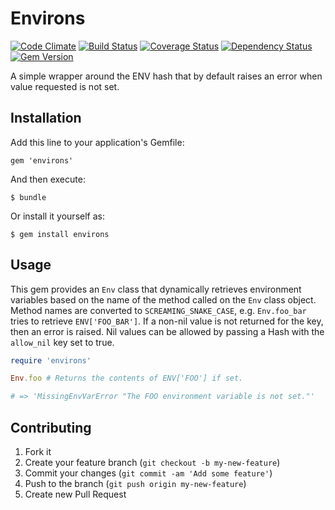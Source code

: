 # Environs
[![Code Climate](https://codeclimate.com/github/primedia/environs.png)](https://codeclimate.com/github/primedia/environs)
[![Build Status](https://travis-ci.org/primedia/environs.png)](https://travis-ci.org/primedia/environs)
[![Coverage Status](https://coveralls.io/repos/primedia/environs/badge.png)](https://coveralls.io/r/primedia/environs)
[![Dependency Status](https://gemnasium.com/primedia/environs.png)](https://gemnasium.com/primedia/environs)
[![Gem Version](https://badge.fury.io/rb/environs.png)](http://badge.fury.io/rb/environs)

A simple wrapper around the ENV hash that by default raises an error when value requested is not set.

## Installation

Add this line to your application's Gemfile:

    gem 'environs'

And then execute:

    $ bundle

Or install it yourself as:

    $ gem install environs

## Usage

This gem provides an `Env` class that dynamically retrieves environment variables based on the name of the method called on the `Env` class object. Method names are converted to `SCREAMING_SNAKE_CASE`, e.g. `Env.foo_bar` tries to retrieve `ENV['FOO_BAR']`. If a non-nil value is not returned for the key, then an error is raised. Nil values can be allowed by passing a Hash with the `allow_nil` key set to true.

```ruby
require 'environs'

Env.foo # Returns the contents of ENV['FOO'] if set.

# => 'MissingEnvVarError "The FOO environment variable is not set."'
```

## Contributing

1. Fork it
2. Create your feature branch (`git checkout -b my-new-feature`)
3. Commit your changes (`git commit -am 'Add some feature'`)
4. Push to the branch (`git push origin my-new-feature`)
5. Create new Pull Request

